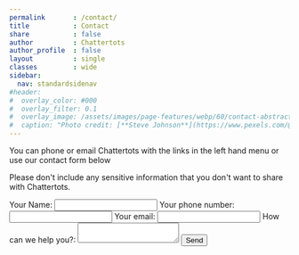 ```yaml
---
permalink       : /contact/
title           : Contact
share           : false
author          : Chattertots
author_profile  : false
layout          : single
classes         : wide
sidebar:
  nav: standardsidenav
#header:
#  overlay_color: #000
#  overlay_filter: 0.1
#  overlay_image: /assets/images/page-features/webp/60/contact-abstract.webp
#  caption: "Photo credit: [**Steve Johnson**](https://www.pexels.com/@steve)"
---
```


You can phone or email Chattertots with the links in the left hand menu or use our contact form below

Please don't include any sensitive information that you don't want to share with Chattertots.


<form action="https://formspree.io/mgeodkpl" method="POST">
  <label for="name">
    Your Name:
    <input type="text" name="name">
  </label>
  <label for="telephone">
    Your phone number:
			<input type="telephone" name="telephone" id="telephone">
  </label>
  <label for="_replyto">
    Your email:
    <input type="text" name="_replyto">
  </label>
  <label for="message">
    How can we help you?:
    <textarea  name="message"></textarea>
  </label>

  <!-- your other form fields go here -->
  <input type="hidden" name="_next" value="/thanks" />
  <input type="hidden" name="_subject" value="Request from website" />
  <input type="text" name="_gotcha" style="display: none;" val=""/>
  <button type="submit" class="btn btn--primary">Send</button>
</form>